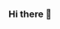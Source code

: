### Hi there 👋

<!--
**yeshvantbhavnasi/yeshvantbhavnasi** is a ✨ _special_ ✨ repository because its `README.md` (this file) appears on your GitHub profile.

Here are some ideas to get you started:

- 🔭 I’m currently working kafka based multi tenant streaming and integration platform
- 🌱 I’m currently learning building cloud deployment, monitoring, logging using istio and kubernetes
- 👯 I’m looking to collaborate on grocery and food scanning app
- 🤔 I’m looking for help with on my grocery scanner app.
- 💬 Ask me about oss, kafka, java, kubernetes, docker, databases  
- 📫 How to reach me: devyeshvant at gmail.com / @yeshvantbhavnas on twitter
-->
